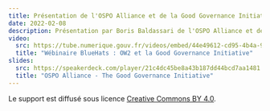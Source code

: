 ```yaml
---
title: Présentation de l'OSPO Alliance et de la Good Governance Initiative
date: 2022-02-08
description: Présentation par Boris Baldassari de l'OSPO Alliance et de la Good Governance Initiative dans le cadre de la réunion « écosystème » du conseil logiciels libres
video:
  src: https://tube.numerique.gouv.fr/videos/embed/44e49612-cd95-4b4a-9a3b-bbf921957152
  title: "Wébinaire BlueHats : OW2 et la Good Governance Initiative"
slides:
  src: https://speakerdeck.com/player/21c4dc45be8a43b187dd44bcd7aa1481
  title: "OSPO Alliance - The Good Governance Initiative"
---
```


Le support est diffusé sous licence [Creative Commons BY 4.0](https://creativecommons.org/licenses/by/4.0/).
